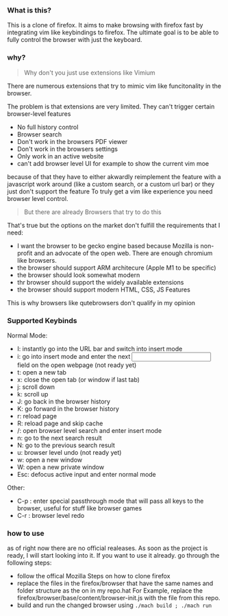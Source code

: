 ### What is this?

This is a clone of firefox. It aims to make browsing with firefox fast by integrating vim like keybindings to firefox.
The ultimate goal is to be able to fully control the browser with just the keyboard.

### why?

> Why don't you just use extensions like Vimium

There are numerous extensions that try to mimic vim like funcitonality in the browser.

The problem is that extensions are very limited. They can't trigger certain browser-level features
- No full history control
- Browser search
- Don't work in the browsers PDF viewer
- Don't work in the browsers settings
- Only work in an active website
- can't add browser level UI for example to show the current vim moe

because of that they have to either akwardly reimplement the feature with a javascript work around (like a custom search, or a custom url bar) or they just don't support the feature
To truly get a vim like experience you need browser level control.

> But there are already Browsers that try to do this

That's true but the options on the market don't fulfill the requirements that I need:

- I want the browser to be gecko engine based because Mozilla is non-profit and an advocate of the open web. There are enough chromium like browsers.
- the browser should support ARM architecure (Apple M1 to be specific) 
- the browser should look somewhat modern
- thr browser should support the widely available extensions
- the browser should support modern HTML, CSS, JS Features

This is why browsers like qutebrowsers don't qualify in my opinion


### Supported Keybinds

Normal Mode:
- I: instantly go into the URL bar and switch into insert mode
- i: go into insert mode and enter the next <input> field on the open webpage (not ready yet)
- t: open a new tab 
- x: close the open tab (or window if last tab)
- j: scroll down
- k: scroll up
- J: go back in the browser history
- K: go forward in the browser history
- r: reload page
- R: reload page and skip cache
- /: open browser level search and enter insert mode
- n: go to the next search result
- N: go to the previous search result
- u: browser level undo (not ready yet)
- w: open a new window
- W: open a new private window
- Esc: defocus active input and enter normal mode

Other:
- C-p : enter special passthrough mode that will pass all keys to the browser, useful for stuff like browser games
- C-r : browser level redo


### how to use

as of right now there are no official realeases.
As soon as the project is ready, I will start looking into it.
If you want to use it already. go through the following steps:

- follow the offical Mozilla Steps on how to clone firefox
- replace the files in the firefox/browser that have the same names and folder structure as the on in my repo.hat
    For Example, replace the firefox/browser/base/content/browser-init.js with the file from this repo.
- build and run the changed browser using `./mach build ; ./mach run`



